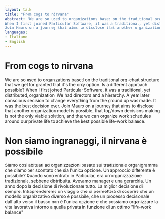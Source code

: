 ```yaml
---
layout: talk
title: "From cogs to nirvana"
abstract: "We are so used to organizations based on the traditional org-chart structure that we get for granted that it's the only option. Is a different approach possible?
When I first joined Particular Software, it was a traditional, yet distributed, organization. We had  directors and a hierarchy. A year later conscious decision to change everything from the ground up was made. It was the best decision ever.
Join Mauro on a journey that aims to disclose that another organization model is possible, that top/down decisions making is not the only viable solution, and that we can organize work schedules around our private life to achieve the best possible life-work balance." 
languages:
- Italiano
- English
---
```


# From cogs to nirvana

We are so used to organizations based on the traditional org-chart structure that we get for granted that it's the only option. Is a different approach possible?
When I first joined Particular Software, it was a traditional, yet distributed, organization. We had  directors and a hierarchy. A year later conscious decision to change everything from the ground up was made. It was the best decision ever.
Join Mauro on a journey that aims to disclose that another organization model is possible, that top/down decisions making is not the only viable solution, and that we can organize work schedules around our private life to achieve the best possible life-work balance.

# Non siamo ingranaggi, il nirvana è possibile

Siamo così abituati ad organizzazioni basate sul tradizionale organigramma che diamo per scontato che sia l'unica opzione. Un approccio differente è possibile?
Quando sono entrato in Particular, era un'organizzazione tradizionale, sebbene distribuita. Avevamo manager e una gerarchia. Un anno dopo la decisione di rivoluzionare tutto. La miglior decisione di sempre.
Intraprenderemo un viaggio che ci permetterà di scoprire che un modello organizzativo diverso è possibile, che un processo decisionale dall'alto verso il basso non è l'unica opzione e che possiamo organizzare la vita lavorativa intorno a quella privata in funzione di un ottimo "life-work balance"
